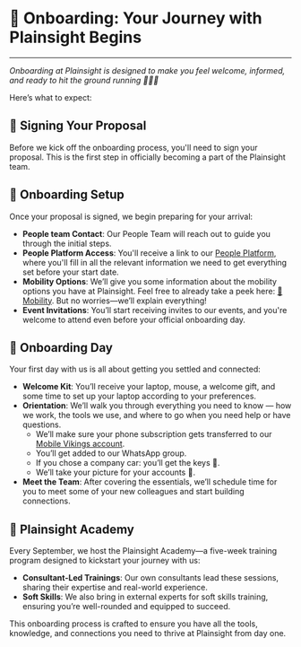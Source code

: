 # 👋 Onboarding: Your Journey with Plainsight Begins
---
_Onboarding at Plainsight is designed to make you feel welcome, informed, and ready to hit the ground running 🏃‍♂️‍➡️_

Here’s what to expect:

## 🚀 Signing Your Proposal
Before we kick off the onboarding process, you'll need to sign your proposal. This is the first step in officially becoming a part of the Plainsight team.

## 🚀 Onboarding Setup
Once your proposal is signed, we begin preparing for your arrival:

- **People team Contact**: Our People Team will reach out to guide you through the initial steps.
- **People Platform Access**: You'll receive a link to our [People Platform](https://selfservice.officient.io), where you'll fill in all the relevant information we need to get everything set before your start date. 
- **Mobility Options**: We’ll give you some information about the mobility options you have at Plainsight. Feel free to already take a peek here: [🚗 Mobility](obsidian://open?vault=Obsidian%20Vault&file=People%20Ops%2FWorking%20%40%20Plainsight%2FYour%20Renumeration%20Package%2F%F0%9F%9A%B2%20Mobility). But no worries—we’ll explain everything!
- **Event Invitations**: You’ll start receiving invites to our events, and you're welcome to attend even before your official onboarding day.

## 🚀 Onboarding Day
Your first day with us is all about getting you settled and connected:

- **Welcome Kit**: You’ll receive your laptop, mouse, a welcome gift, and some time to set up your laptop according to your preferences.
- **Orientation**: We’ll walk you through everything you need to know — how we work, the tools we use, and where to go when you need help or have questions.
  - We’ll make sure your phone subscription gets transferred to our [Mobile Vikings account](https://mobilevikings.be).
  - You’ll get added to our WhatsApp group.
  - If you chose a company car: you’ll get the keys 🔑.
  - We’ll take your picture for your accounts 📸.
- **Meet the Team**: After covering the essentials, we’ll schedule time for you to meet some of your new colleagues and start building connections.

## 🚀 Plainsight Academy
Every September, we host the Plainsight Academy—a five-week training program designed to kickstart your journey with us:

- **Consultant-Led Trainings**: Our own consultants lead these sessions, sharing their expertise and real-world experience.
- **Soft Skills**: We also bring in external experts for soft skills training, ensuring you’re well-rounded and equipped to succeed.

This onboarding process is crafted to ensure you have all the tools, knowledge, and connections you need to thrive at Plainsight from day one.

